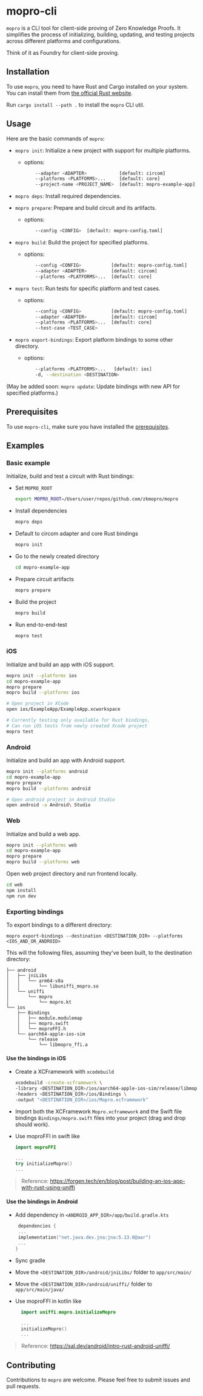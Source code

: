 # mopro-cli

`mopro` is a CLI tool for client-side proving of Zero Knowledge Proofs. It simplifies the process of initializing, building, updating, and testing projects across different platforms and configurations.

Think of it as Foundry for client-side proving.

## Installation

To use `mopro`, you need to have Rust and Cargo installed on your system. You can install them from [the official Rust website](https://www.rust-lang.org/learn/get-started).

Run `cargo install --path .` to install the `mopro` CLI util.

## Usage

Here are the basic commands of `mopro`:

-   `mopro init`: Initialize a new project with support for multiple platforms.

    -   options:
        ```sh
            --adapter <ADAPTER>            [default: circom]
            --platforms <PLATFORMS>...     [default: core]
            --project-name <PROJECT_NAME>  [default: mopro-example-app]
        ```

-   `mopro deps`: Install required dependencies.
-   `mopro prepare`: Prepare and build circuit and its artifacts.
    -   options:
        ```sh
            --config <CONFIG>  [default: mopro-config.toml]
        ```
-   `mopro build`: Build the project for specified platforms.

    -   options:
        ```sh
            --config <CONFIG>           [default: mopro-config.toml]
            --adapter <ADAPTER>         [default: circom]
            --platforms <PLATFORMS>...  [default: core]
        ```

-   `mopro test`: Run tests for specific platform and test cases.
    -   options:
        ```sh
            --config <CONFIG>           [default: mopro-config.toml]
            --adapter <ADAPTER>         [default: circom]
            --platforms <PLATFORMS>...  [default: core]
            --test-case <TEST_CASE>
        ```
-   `mopro export-bindings`: Export platform bindings to some other directory.

    -   options:
        ```sh
            --platforms <PLATFORMS>...   [default: ios]
            -d, --destination <DESTINATION>
        ```

(May be added soon: `mopro update`: Update bindings with new API for specified platforms.)

## Prerequisites

To use `mopro-cli`, make sure you have installed the [prerequisites](/docs/prerequisites).

## Examples

### Basic example

Initialize, build and test a circuit with Rust bindings:

-   Set `MOPRO_ROOT`

    ```sh
    export MOPRO_ROOT=/Users/user/repos/github.com/zkmopro/mopro
    ```

-   Install dependencies

    ```sh
    mopro deps
    ```

-   Default to circom adapter and core Rust bindings

    ```sh
    mopro init
    ```

-   Go to the newly created directory

    ```sh
    cd mopro-example-app
    ```

-   Prepare circuit artifacts

    ```sh
    mopro prepare
    ```

-   Build the project

    ```sh
    mopro build
    ```

-   Run end-to-end-test

    ```sh
    mopro test
    ```

### iOS

Initialize and build an app with iOS support.

```sh
mopro init --platforms ios
cd mopro-example-app
mopro prepare
mopro build --platforms ios

# Open project in XCode
open ios/ExampleApp/ExampleApp.xcworkspace

# Currently testing only available for Rust bindings,
# Can run iOS tests from newly created Xcode project
mopro test
```

### Android

Initialize and build an app with Android support.

```sh
mopro init --platforms android
cd mopro-example-app
mopro prepare
mopro build --platforms android

# Open android project in Android Studio
open android -a Android\ Studio
```

### Web

Initialize and build a web app.

```sh
mopro init --platforms web
cd mopro-example-app
mopro prepare
mopro build --platforms web
```

Open web project directory and run frontend locally.

```sh
cd web
npm install
npm run dev
```

### Exporting bindings

To export bindings to a different directory:

`mopro export-bindings --destination <DESTINATION_DIR> --platforms <IOS_AND_OR_ANDROID>`

This will the following files, assuming they've been built, to the destination directory:

```
├── android
│   ├── jniLibs
│   │   └── arm64-v8a
│   │       └── libuniffi_mopro.so
│   └── uniffi
│       └── mopro
│           └── mopro.kt
└── ios
    ├── Bindings
    │   ├── module.modulemap
    │   ├── mopro.swift
    │   └── moproFFI.h
    └── aarch64-apple-ios-sim
        └── release
            └── libmopro_ffi.a
```

#### Use the bindings in iOS

-   Create a XCFramework with `xcodebuild`
    ```sh
    xcodebuild -create-xcframework \
    -library <DESTINATION_DIR>/ios/aarch64-apple-ios-sim/release/libmopro_ffi.a \
    -headers <DESTINATION_DIR>/ios/Bindings \
    -output "<DESTINATION_DIR>/ios/Mopro.xcframework"
    ```
-   Import both the XCFramework `Mopro.xcframework` and the Swift file bindings `Bindings/mopro.swift` files into your project (drag and drop should work).
-   Use moproFFI in swift like

    ```swift
    import moproFFI

    ...
    try initializeMopro()
    ...
    ```

> Reference: https://forgen.tech/en/blog/post/building-an-ios-app-with-rust-using-uniffi

#### Use the bindings in Android

-   Add dependency in `<ANDROID_APP_DIR>/app/build.gradle.kts`
    ```kts
     dependencies {
     ...
     implementation("net.java.dev.jna:jna:5.13.0@aar")
     ...
    }
    ```
-   Sync gradle
-   Move the `<DESTINATION_DIR>/android/jniLibs/` folder to `app/src/main/`
-   Move the `<DESTINATION_DIR>/android/uniffi/` folder to `app/src/main/java/`
-   Use moproFFI in kotlin like

    ```kotlin
      import uniffi.mopro.initializeMopro

      ...
      initializeMopro()
      ...
    ```
> Reference: https://sal.dev/android/intro-rust-android-uniffi/

## Contributing

Contributions to `mopro` are welcome. Please feel free to submit issues and pull requests.